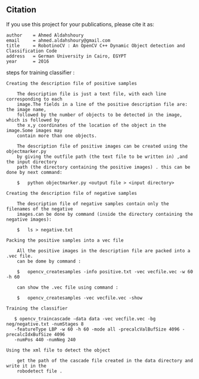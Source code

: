 
Citation
--------
If you use this project for your publications, please cite it as:
```
author    = Ahmed Aldahshoury
email     = ahmed.aldahshoury@gmail.com
title     = RobotinoCV : An OpenCV C++ Dynamic Object detection and Classification Code
address   = German University in Cairo, EGYPT
year      = 2016

```

steps for training classifier :

    Creating the description file of positive samples

        The description file is just a text file, with each line corresponding to each
        image.The fields in a line of the positive description file are: the image name,
        followed by the number of objects to be detected in the image, which is followed by
        the x,y coordinates of the location of the object in the image.Some images may
        contain more than one objects.

        The description file of positive images can be created using the objectmarker.py
        by giving the outfile path (the text file to be written in) ,and the input directory
        path (the directory containing the positive images) . this can be done by next command:

        $   python objectmarker.py <output file > <input directory>

    Creating the description file of negative samples

        The description file of negative samples contain only the filenames of the negative
        images.can be done by command (inside the directory containing the negative images):

        $   ls > negative.txt

    Packing the positive samples into a vec file

        All the positive images in the description file are packed into a .vec file.
        can be dome by command :

        $   opencv_createsamples -info positive.txt -vec vecfile.vec -w 60 -h 60

        can show the .vec file using command :

        $   opencv_createsamples -vec vecfile.vec -show

    Training the classifier

       $ opencv_traincascade -data data -vec vecfile.vec -bg neg/negative.txt -numStages 8
       -featureType LBP -w 60 -h 60 -mode all -precalcValBufSize 4096 -precalcIdxBufSize 4096
       -numPos 440 -numNeg 240

    Using the xml file to detect the object

        get the path of the cascade file created in the data directory and write it in the
        robodetect file .
